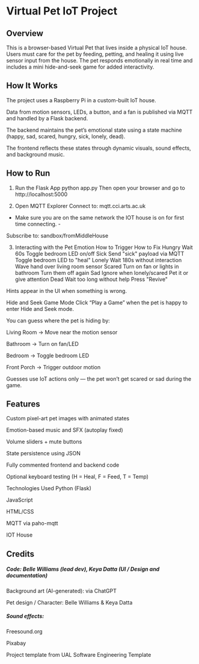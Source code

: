 # Virtual Pet IoT Project  

## Overview 
This is a browser-based Virtual Pet that lives inside a physical IoT house. Users must care for the pet by feeding, petting, and healing it using live sensor input from the house. The pet responds emotionally in real time and includes a mini hide-and-seek game for added interactivity.

## How It Works
The project uses a Raspberry Pi in a custom-built IoT house.

Data from motion sensors, LEDs, a button, and a fan is published via MQTT and handled by a Flask backend.

The backend maintains the pet’s emotional state using a state machine (happy, sad, scared, hungry, sick, lonely, dead).

The frontend reflects these states through dynamic visuals, sound effects, and background music.

## How to Run

1. Run the Flask App
python app.py
Then open your browser and go to http://localhost:5000

2. Open MQTT Explorer
Connect to: mqtt.cci.arts.ac.uk
- Make sure you are on the same network the IOT house is on for first time connecting. - 

Subscribe to:
sandbox/fromMiddleHouse

3. Interacting with the Pet
Emotion	How to Trigger	How to Fix
Hungry	Wait 60s	Toggle bedroom LED on/off
Sick	Send "sick" payload via MQTT	Toggle bedroom LED to "heal"
Lonely	Wait 180s without interaction	Wave hand over living room sensor
Scared	Turn on fan or lights in bathroom	Turn them off again
Sad	Ignore when lonely/scared	Pet it or give attention
Dead	Wait too long without help	Press "Revive"

Hints appear in the UI when something is wrong.

Hide and Seek Game Mode
Click “Play a Game” when the pet is happy to enter Hide and Seek mode.

You can guess where the pet is hiding by:

Living Room → Move near the motion sensor

Bathroom → Turn on fan/LED

Bedroom → Toggle bedroom LED

Front Porch → Trigger outdoor motion

Guesses use IoT actions only — the pet won’t get scared or sad during the game.

## Features

Custom pixel-art pet images with animated states

Emotion-based music and SFX (autoplay fixed)

Volume sliders + mute buttons

State persistence using JSON

Fully commented frontend and backend code

Optional keyboard testing (H = Heal, F = Feed, T = Temp)

Technologies Used
Python (Flask)

JavaScript

HTML/CSS

MQTT via paho-mqtt

IOT House 

## Credits

##### Code: Belle Williams (lead dev), Keya Datta (UI / Design and documentation)

Background art (AI-generated): via ChatGPT

Pet design / Character: Belle Williams & Keya Datta

##### Sound effects:

Freesound.org

Pixabay

Project template from UAL Software Engineering Template

